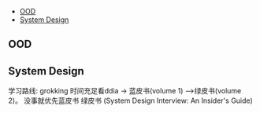 
- [OOD](#ood)
- [System Design](#system-design)



## OOD



## System Design

学习路线:
grokking
时间充足看ddia -> 蓝皮书(volume 1) —>绿皮书(volume 2)。 没事就优先蓝皮书 绿皮书 (System Design Interview: An Insider's Guide)